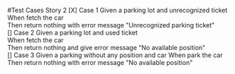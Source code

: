 #Test Cases Story 2
[X] Case 1
    Given a parking lot and unrecognized ticket   
    When fetch the car   
    Then return nothing with error message "Unrecognized parking ticket"   
[] Case 2
    Given a parking lot and used ticket   
    When fetch the car   
    Then return nothing and give error message "No available position"   
[] Case 3
    Given a parking without any position and car
    When park the car   
    Then return nothing with error message "No available position"
